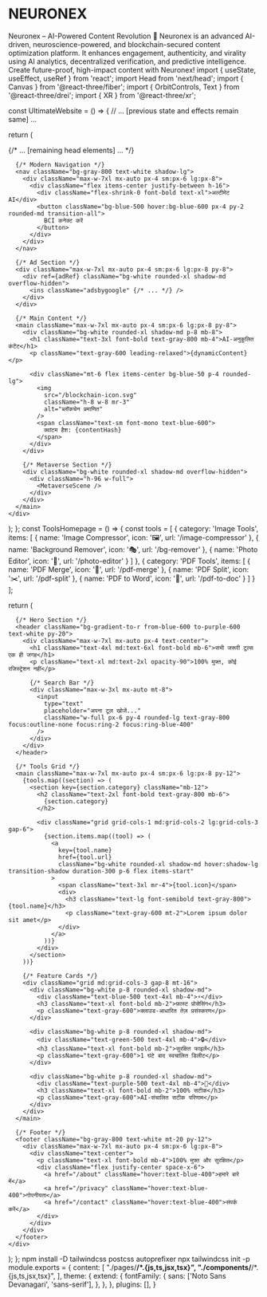 # NEURONEX
Neuronex – AI-Powered Content Revolution 🚀  Neuronex is an advanced AI-driven, neuroscience-powered, and blockchain-secured content optimization platform. It enhances engagement, authenticity, and virality using AI analytics, decentralized verification, and predictive intelligence. Create future-proof, high-impact content with Neuronex!
import { useState, useEffect, useRef } from 'react';
import Head from 'next/head';
import { Canvas } from '@react-three/fiber';
import { OrbitControls, Text } from '@react-three/drei';
import { XR } from '@react-three/xr';

const UltimateWebsite = () => {
  // ... [previous state and effects remain same] ...

  return (
    <div className="min-h-screen bg-gradient-to-b from-gray-50 to-gray-100">
      <Head>
        <title>अल्टीमेट AI-ब्लॉकचेन-क्वांटम वेबसाइट</title>
        {/* ... [remaining head elements] ... */}
      </Head>

      {/* Modern Navigation */}
      <nav className="bg-gray-800 text-white shadow-lg">
        <div className="max-w-7xl mx-auto px-4 sm:px-6 lg:px-8">
          <div className="flex items-center justify-between h-16">
            <div className="flex-shrink-0 font-bold text-xl">अल्टीमेट AI</div>
            <button className="bg-blue-500 hover:bg-blue-600 px-4 py-2 rounded-md transition-all">
              BCI कनेक्ट करें
            </button>
          </div>
        </div>
      </nav>

      {/* Ad Section */}
      <div className="max-w-7xl mx-auto px-4 sm:px-6 lg:px-8 py-8">
        <div ref={adRef} className="bg-white rounded-xl shadow-md overflow-hidden">
          <ins className="adsbygoogle" {/* ... */} />
        </div>
      </div>

      {/* Main Content */}
      <main className="max-w-7xl mx-auto px-4 sm:px-6 lg:px-8 py-8">
        <div className="bg-white rounded-xl shadow-md p-8 mb-8">
          <h1 className="text-3xl font-bold text-gray-800 mb-4">AI-अनुकूलित कंटेंट</h1>
          <p className="text-gray-600 leading-relaxed">{dynamicContent}</p>
          
          <div className="mt-6 flex items-center bg-blue-50 p-4 rounded-lg">
            <img 
              src="/blockchain-icon.svg" 
              className="h-8 w-8 mr-3" 
              alt="ब्लॉकचेन प्रमाणित" 
            />
            <span className="text-sm font-mono text-blue-600">
              क्वांटम हैश: {contentHash}
            </span>
          </div>
        </div>

        {/* Metaverse Section */}
        <div className="bg-white rounded-xl shadow-md overflow-hidden">
          <div className="h-96 w-full">
            <MetaverseScene />
          </div>
        </div>
      </main>
    </div>
  );
};
const ToolsHomepage = () => {
  const tools = [
    {
      category: 'Image Tools',
      items: [
        { name: 'Image Compressor', icon: '🖼️', url: '/image-compressor' },
        { name: 'Background Remover', icon: '🎭', url: '/bg-remover' },
        { name: 'Photo Editor', icon: '🎨', url: '/photo-editor' }
      ]
    },
    {
      category: 'PDF Tools',
      items: [
        { name: 'PDF Merge', icon: '📑', url: '/pdf-merge' },
        { name: 'PDF Split', icon: '✂️', url: '/pdf-split' },
        { name: 'PDF to Word', icon: '📄', url: '/pdf-to-doc' }
      ]
    }
  ];

  return (
    <div className="min-h-screen bg-gray-50">
      <Head>
        <title>सभी ऑनलाइन टूल्स - मुफ्त और आसान</title>
      </Head>

      {/* Hero Section */}
      <header className="bg-gradient-to-r from-blue-600 to-purple-600 text-white py-20">
        <div className="max-w-7xl mx-auto px-4 text-center">
          <h1 className="text-4xl md:text-6xl font-bold mb-6">सभी जरूरी टूल्स एक ही जगह</h1>
          <p className="text-xl md:text-2xl opacity-90">100% मुफ्त, कोई रजिस्ट्रेशन नहीं</p>
          
          {/* Search Bar */}
          <div className="max-w-3xl mx-auto mt-8">
            <input 
              type="text" 
              placeholder="अपना टूल खोजें..." 
              className="w-full px-6 py-4 rounded-lg text-gray-800 focus:outline-none focus:ring-2 focus:ring-blue-400"
            />
          </div>
        </div>
      </header>

      {/* Tools Grid */}
      <main className="max-w-7xl mx-auto px-4 sm:px-6 lg:px-8 py-12">
        {tools.map((section) => (
          <section key={section.category} className="mb-12">
            <h2 className="text-2xl font-bold text-gray-800 mb-6">
              {section.category}
            </h2>
            
            <div className="grid grid-cols-1 md:grid-cols-2 lg:grid-cols-3 gap-6">
              {section.items.map((tool) => (
                <a
                  key={tool.name}
                  href={tool.url}
                  className="bg-white rounded-xl shadow-md hover:shadow-lg transition-shadow duration-300 p-6 flex items-start"
                >
                  <span className="text-3xl mr-4">{tool.icon}</span>
                  <div>
                    <h3 className="text-lg font-semibold text-gray-800">{tool.name}</h3>
                    <p className="text-gray-600 mt-2">Lorem ipsum dolor sit amet</p>
                  </div>
                </a>
              ))}
            </div>
          </section>
        ))}

        {/* Feature Cards */}
        <div className="grid md:grid-cols-3 gap-8 mt-16">
          <div className="bg-white p-8 rounded-xl shadow-md">
            <div className="text-blue-500 text-4xl mb-4">⚡</div>
            <h3 className="text-xl font-bold mb-2">फ़ास्ट प्रोसेसिंग</h3>
            <p className="text-gray-600">क्लाउड-आधारित तेज़ प्रसंस्करण</p>
          </div>
          
          <div className="bg-white p-8 rounded-xl shadow-md">
            <div className="text-green-500 text-4xl mb-4">🔒</div>
            <h3 className="text-xl font-bold mb-2">सुरक्षित फाइलें</h3>
            <p className="text-gray-600">1 घंटे बाद स्वचालित डिलीट</p>
          </div>
          
          <div className="bg-white p-8 rounded-xl shadow-md">
            <div className="text-purple-500 text-4xl mb-4">🎯</div>
            <h3 className="text-xl font-bold mb-2">100% सटीक</h3>
            <p className="text-gray-600">AI-संचालित सटीक परिणाम</p>
          </div>
        </div>
      </main>

      {/* Footer */}
      <footer className="bg-gray-800 text-white mt-20 py-12">
        <div className="max-w-7xl mx-auto px-4 sm:px-6 lg:px-8">
          <div className="text-center">
            <p className="text-xl font-bold mb-4">100% मुफ्त और सुरक्षित</p>
            <div className="flex justify-center space-x-6">
              <a href="/about" className="hover:text-blue-400">हमारे बारे में</a>
              <a href="/privacy" className="hover:text-blue-400">गोपनीयता</a>
              <a href="/contact" className="hover:text-blue-400">संपर्क करें</a>
            </div>
          </div>
        </div>
      </footer>
    </div>
  );
};
npm install -D tailwindcss postcss autoprefixer
npx tailwindcss init -p
module.exports = {
  content: [
    "./pages/**/*.{js,ts,jsx,tsx}",
    "./components/**/*.{js,ts,jsx,tsx}",
  ],
  theme: {
    extend: {
      fontFamily: {
        sans: ['Noto Sans Devanagari', 'sans-serif'],
      },
    },
  },
  plugins: [],
}
<Head>
  <link 
    href="https://fonts.googleapis.com/css2?family=Noto+Sans+Devanagari:wght@400;700&display=swap" 
    rel="stylesheet"
  />
</Head>
